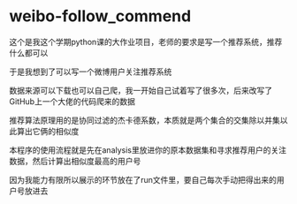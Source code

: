 # weibo-follow_commend
<p>这个是我这个学期python课的大作业项目，老师的要求是写一个推荐系统，推荐什么都可以</p>
<p>于是我想到了可以写一个微博用户关注推荐系统</p>
<p>数据来源可以下载也可以自己爬，我一开始自己试着写了很多次，后来改写了GitHub上一个大佬的代码爬来的数据</p>
<p>推荐算法原理用的是协同过滤的杰卡德系数，本质就是两个集合的交集除以并集以此算出它俩的相似度</p>
<p>本程序的使用流程就是先在analysis里放进你的原本数据集和寻求推荐用户的关注数据，然后计算出相似度最高的用户号</p>
<p>因为我能力有限所以展示的环节放在了run文件里，要自己每次手动把得出来的用户号放进去</p>


